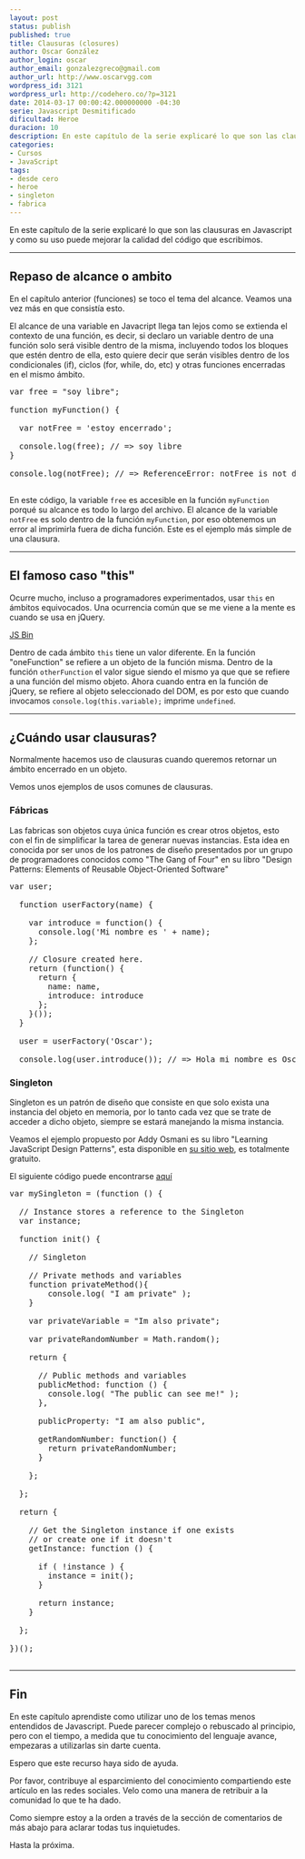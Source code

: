 ```yaml
---
layout: post
status: publish
published: true
title: Clausuras (closures)
author: Oscar González
author_login: oscar
author_email: gonzalezgreco@gmail.com
author_url: http://www.oscarvgg.com
wordpress_id: 3121
wordpress_url: http://codehero.co/?p=3121
date: 2014-03-17 00:00:42.000000000 -04:30
serie: Javascript Desmitificado
dificultad: Heroe
duracion: 10
description: En este capítulo de la serie explicaré lo que son las clausuras en Javascript y como su uso puede mejorar la calidad del código que escribimos
categories:
- Cursos
- JavaScript
tags:
- desde cero
- heroe
- singleton
- fabrica
---
```

<p>En este capítulo de la serie explicaré lo que son las clausuras en Javascript y como su uso puede mejorar la calidad del código que escribimos.</p>

<hr />

<h2>Repaso de alcance o ambito</h2>

<p>En el capítulo anterior (funciones) se toco el tema del alcance. Veamos una vez más en que consistía esto.</p>

<p>El alcance de una variable en Javacript llega tan lejos como se extienda el contexto de una función, es decir, si declaro un variable dentro de una función solo será visible dentro de la misma, incluyendo todos los bloques que estén dentro de ella, esto quiere decir que serán visibles dentro de los condicionales (if), ciclos (for, while, do, etc) y otras funciones encerradas en el mismo ámbito.</p>

<pre lang="javascript">var free = "soy libre";

function myFunction() {

  var notFree = 'estoy encerrado';

  console.log(free); // => soy libre
}

console.log(notFree); // => ReferenceError: notFree is not defined

</pre>

<p>En este código, la variable <code>free</code> es accesible en la función <code>myFunction</code> porqué su alcance es todo lo largo del archivo. El alcance de la variable <code>notFree</code> es solo dentro de la función <code>myFunction</code>, por eso obtenemos un error al imprimirla fuera de dicha función. Este es el ejemplo más simple de una clausura.</p>

<hr />

<h2>El famoso caso "this"</h2>

<p>Ocurre mucho, incluso a programadores experimentados, usar <code>this</code> en ámbitos equivocados. Una ocurrencia común que se me viene a la mente es cuando se usa en jQuery.</p>

<p><a class="jsbin-embed" href="http://jsbin.com/gumuj/4/embed?html,js,console">JS Bin</a><script src="http://static.jsbin.com/js/embed.js"></script></p>

<p>Dentro de cada ámbito <code>this</code> tiene un valor diferente. En la función "oneFunction" se refiere a un objeto de la función misma. Dentro de la función <code>otherFunction</code> el valor sigue siendo el mismo ya que que se refiere a una función del mismo objeto. Ahora cuando entra en la función de jQuery, se refiere al objeto seleccionado del DOM, es por esto que cuando invocamos <code>console.log(this.variable);</code> imprime <code>undefined</code>.</p>

<hr />

<h2>¿Cuándo usar clausuras?</h2>

<p>Normalmente hacemos uso de clausuras cuando queremos retornar un ámbito encerrado en un objeto.</p>

<p>Vemos unos ejemplos de usos comunes de clausuras.</p>

<h3>Fábricas</h3>

<p>Las fabricas son objetos cuya única función es crear otros objetos, esto con el fin de simplificar la tarea de generar nuevas instancias. Esta idea en conocida por ser unos de los patrones de diseño presentados por un grupo de programadores conocidos como "The Gang of Four" en su libro "Design Patterns: Elements of Reusable Object-Oriented Software"</p>

<pre lang="javascript">var user;

  function userFactory(name) {

    var introduce = function() {
      console.log('Mi nombre es ' + name);
    };

    // Closure created here.
    return (function() {
      return {
        name: name,
        introduce: introduce
      };
    }());
  }

  user = userFactory('Oscar');

  console.log(user.introduce()); // => Hola mi nombre es Oscar
</pre>

<h3>Singleton</h3>

<p>Singleton es un patrón de diseño que consiste en que solo exista una instancia del objeto en memoria, por lo tanto cada vez que se trate de acceder a dicho objeto, siempre se estará manejando la misma instancia.</p>

<p>Veamos el ejemplo propuesto por Addy Osmani es su libro "Learning JavaScript Design Patterns", esta disponible en <a href="http://www.addyosmani.com/resources/essentialjsdesignpatterns/book/">su sitio web</a>, es totalmente gratuito.</p>

<p>El siguiente código puede encontrarse <a href="http://www.addyosmani.com/resources/essentialjsdesignpatterns/book/#singletonpatternjavascrip">aquí</a></p>

<pre lang="javascript">var mySingleton = (function () {

  // Instance stores a reference to the Singleton
  var instance;

  function init() {

    // Singleton

    // Private methods and variables
    function privateMethod(){
        console.log( "I am private" );
    }

    var privateVariable = "Im also private";

    var privateRandomNumber = Math.random();

    return {

      // Public methods and variables
      publicMethod: function () {
        console.log( "The public can see me!" );
      },

      publicProperty: "I am also public",

      getRandomNumber: function() {
        return privateRandomNumber;
      }

    };

  };

  return {

    // Get the Singleton instance if one exists
    // or create one if it doesn't
    getInstance: function () {

      if ( !instance ) {
        instance = init();
      }

      return instance;
    }

  };

})();

</pre>

<hr />

<h2>Fin</h2>

<p>En este capítulo aprendiste como utilizar uno de los temas menos entendidos de Javascript. Puede parecer complejo o rebuscado al principio, pero con el tiempo, a medida que tu conocimiento del lenguaje avance, empezaras a utilizarlas sin darte cuenta.</p>

<p>Espero que este recurso haya sido de ayuda.</p>

<p>Por favor, contribuye al esparcimiento del conocimiento compartiendo este artículo en las redes sociales. Velo como una manera de retribuir a la comunidad lo que te ha dado.</p>

<p>Como siempre estoy a la orden a través de la sección de comentarios de más abajo para aclarar todas tus inquietudes.</p>

<p>Hasta la próxima.</p>
